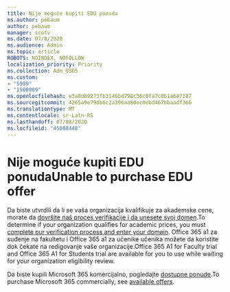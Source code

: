 ```yaml
---
title: Nije moguće kupiti EDU ponuda
ms.author: pebaum
author: pebaum
manager: scotv
ms.date: 07/8/2020
ms.audience: Admin
ms.topic: article
ROBOTS: NOINDEX, NOFOLLOW
localization_priority: Priority
ms.collection: Adm_O365
ms.custom:
- "5989"
- "1500009"
ms.openlocfilehash: e3a8db9273fb3146bd798c36c0fa7c0b1a6e7187
ms.sourcegitcommit: 4265a9e79db6c2a396aa80ec0ebd467bbaadf366
ms.translationtype: MT
ms.contentlocale: sr-Latn-RS
ms.lasthandoff: 07/08/2020
ms.locfileid: "45088448"
---
```

# <a name="unable-to-purchase-edu-offer"></a><span data-ttu-id="2d4cb-102">Nije moguće kupiti EDU ponuda</span><span class="sxs-lookup"><span data-stu-id="2d4cb-102">Unable to purchase EDU offer</span></span>

<span data-ttu-id="2d4cb-103">Da biste utvrdili da li se vaša organizacija kvalifikuje za akademske cene, morate da [dovršite naš proces verifikacije i da unesete svoj domen](https://portal.office.com/Adminportal/Home#/Domains/SOWizard).</span><span class="sxs-lookup"><span data-stu-id="2d4cb-103">To determine if your organization qualifies for academic prices, you must [complete our verification process and enter your domain](https://portal.office.com/Adminportal/Home#/Domains/SOWizard).</span></span> <span data-ttu-id="2d4cb-104">Office 365 a1 za suđenje na fakultetu i Office 365 a1 za učenike učenika možete da koristite dok čekate na redigovanje vaše organizacije.</span><span class="sxs-lookup"><span data-stu-id="2d4cb-104">Office 365 A1 for Faculty trial and Office 365 A1 for Students trial are available for you to use while waiting for your organization eligibility review.</span></span>

<span data-ttu-id="2d4cb-105">Da biste kupili Microsoft 365 komercijalno, pogledajte [dostupne ponude](https://go.microsoft.com/fwlink/p/?linkid=868433).</span><span class="sxs-lookup"><span data-stu-id="2d4cb-105">To purchase Microsoft 365 commercially, see [available offers](https://go.microsoft.com/fwlink/p/?linkid=868433).</span></span>